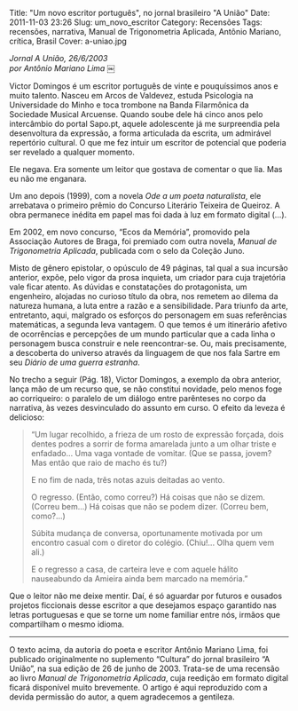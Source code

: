 Title: "Um novo escritor português", no jornal brasileiro "A União"
Date: 2011-11-03 23:26
Slug: um_novo_escritor
Category: Recensões
Tags: recensões, narrativa, Manual de Trigonometria Aplicada, Antônio Mariano, crítica, Brasil
Cover: a-uniao.jpg


*Jornal A União, 26/6/2003*  
*por Antônio Mariano Lima*
￼

Victor Domingos é um escritor português de vinte e pouquíssimos anos e muito talento. Nasceu em Arcos de Valdevez, estuda Psicologia na Universidade do Minho e toca trombone na Banda Filarmônica da Sociedade Musical Arcuense. Quando soube dele há cinco anos pelo intercâmbio do portal Sapo.pt, aquele adolescente já me surpreendia pela desenvoltura da expressão, a forma articulada da escrita, um admirável repertório cultural. O que me fez intuir um escritor de potencial que poderia ser revelado a qualquer momento.

Ele negava. Era somente um leitor que gostava de comentar o que lia. Mas eu não me enganara.

Um ano depois (1999), com a novela *Ode a um poeta naturalista*, ele arrebatava o primeiro prêmio do Concurso Literário Teixeira de Queiroz. A obra permanece inédita em papel mas foi dada à luz em formato digital (…).

Em 2002, em novo concurso, “Ecos da Memória”, promovido pela Associação Autores de Braga, foi premiado com outra novela, *Manual de Trigonometria Aplicada*, publicada com o selo da Coleção Juno.

Misto de gênero epistolar, o opúsculo de 49 páginas, tal qual a sua incursão anterior, expõe, pelo vigor da prosa inquieta, um criador para cuja trajetória vale ficar atento. As dúvidas e constatações do protagonista, um engenheiro, alojadas no curioso título da obra, nos remetem ao dilema da natureza humana, a luta entre a razão e a sensibilidade. Para triunfo da arte, entretanto, aqui, malgrado os esforços do personagem em suas referências matemáticas, a segunda leva vantagem. O que temos é um itinerário afetivo de ocorrências e percepções de um mundo particular que a cada linha o personagem busca construir e nele reencontrar-se. Ou, mais precisamente, a descoberta do universo através da linguagem de que nos fala Sartre em seu *Diário de uma guerra estranha*.

No trecho a seguir (Pág. 18), Victor Domingos, a exemplo da obra anterior, lança mão de um recurso que, se não constitui novidade, pelo menos foge ao corriqueiro: o paralelo de um diálogo entre parênteses no corpo da narrativa, às vezes desvinculado do assunto em curso. O efeito da leveza é delicioso:

<blockquote>“Um lugar recolhido, a frieza de um rosto de expressão forçada, dois dentes podres a sorrir de forma amarelada junto a um olhar triste e enfadado... Uma vaga vontade de vomitar. (Que se passa, jovem? Mas então que raio de macho és tu?)

<p>E no fim de nada, três notas azuis deitadas ao vento.

<p>O regresso. (Então, como correu?) Há coisas que não se dizem. (Correu bem...) Há coisas que não se podem dizer. (Correu bem, como?...)

<p>Súbita mudança de conversa, oportunamente motivada por um encontro casual com o diretor do colégio. (Chiu!... Olha quem vem ali.)

<p>E o regresso a casa, de carteira leve e com aquele hálito nauseabundo da Amieira ainda bem marcado na memória.”
</blockquote>

Que o leitor não me deixe mentir. Daí, é só aguardar por futuros e ousados projetos ficcionais desse escritor a que desejamos espaço garantido nas letras portuguesas e que se torne um nome familiar entre nós, irmãos que compartilham o mesmo idioma.


<hr>

O texto acima, da autoria do poeta e escritor Antônio Mariano Lima, foi publicado originalmente no suplemento “Cultura” do jornal brasileiro “A União”, na sua edição de 26 de junho de 2003. Trata-se de uma recensão ao livro *Manual de Trigonometria Aplicada*, cuja reedição em formato digital ficará disponível muito brevemente. O artigo é aqui reproduzido com a devida permissão do autor, a quem agradecemos a gentileza.


